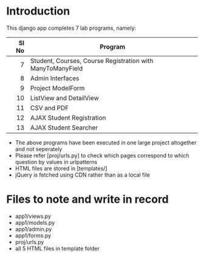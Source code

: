 <h1> Introduction</h1>
This django app completes 7 lab programs, namely:<br>

| Sl No | Program |
|-----:|---------------|
|     7|    Student, Courses, Course Registration with ManyToManyField  |
|     8|     Admin Interfaces|
|     9|     Project ModelForm|
|     10|    ListView and DetailView |
|     11|    CSV and PDF |
|     12|    AJAX Student Registration|
|     13|    AJAX Student Searcher|

- The above programs have been executed in one large project altogether and not seperately
- Please refer [proj/urls.py] to check which pages correspond to which question by values in urlpatterns
- HTML files are stored in [templates/]
- jQuery is fetched using CDN rather than as a local file

<h1>Files to note and write in record</h1>

- app1/views.py
- app1/models.py
- app1/admin.py
- app1/forms.py
- proj/urls.py
- all 5 HTML files in template folder
